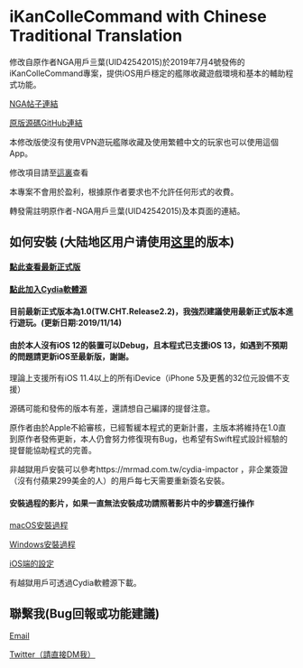 # iKanColleCommand with Chinese Traditional Translation
修改自原作者NGA用戶亖葉(UID42542015)於2019年7月4號發佈的iKanColleCommand專案，提供iOS用戶穩定的艦隊收藏遊戲環境和基本的輔助程式功能。

[NGA帖子連結](https://ngabbs.com/read.php?tid=17767319)

[原版源碼GitHub連結](https://github.com/lhc-clover/iKanColleCommand)

本修改版使沒有使用VPN遊玩艦隊收藏及使用繁體中文的玩家也可以使用這個App。

修改項目請至[這裏](https://forum.gamer.com.tw/C.php?bsn=24698&snA=20053&tnum=5&bPage=2)查看

本專案不會用於盈利，根據原作者要求也不允許任何形式的收費。

轉發需註明原作者-NGA用戶亖葉(UID42542015)及本頁面的連結。

## 如何安裝 (大陆地区用户请使用[这里](https://github.com/ming900518/iKanColleCommand)的版本)

#### [點此查看最新正式版](https://github.com/ming900518/KC2CHT/releases/tag/Release2.2)
#### [點此加入Cydia軟體源](https://kc2tweaked.github.io/repo/)


#### 目前最新正式版本為1.0(TW.CHT.Release2.2)，我強烈建議使用最新正式版本進行遊玩。(更新日期:2019/11/14)
#### 由於本人沒有iOS 12的裝置可以Debug，且本程式已支援iOS 13，如遇到不預期的問題請更新iOS至最新版，謝謝。

理論上支援所有iOS 11.4以上的所有iDevice（iPhone 5及更舊的32位元設備不支援）

源碼可能和發佈的版本有差，還請想自己編譯的提督注意。

原作者由於Apple不給審核，已經暫緩本程式的更新計畫，主版本將維持在1.0直到原作者發佈更新，本人仍會努力修復現有Bug，也希望有Swift程式設計經驗的提督能協助程式的完善。

非越獄用戶安裝可以參考https://mrmad.com.tw/cydia-impactor
，非企業簽證（沒有付蘋果299美金的人）的用戶每七天需要重新簽名安裝。
#### 安裝過程的影片，如果一直無法安裝成功請照著影片中的步驟進行操作

[macOS安裝過程](https://drive.google.com/file/d/1VLvUJZS1PwaenYvbD_G5gqoNbWrEFEvf/view?usp=sharing)

[Windows安裝過程](https://drive.google.com/file/d/1GPyeAOcYsAzV32cND76GgW2_J9YvXiv7/view?usp=sharing)

[iOS端的設定](https://drive.google.com/file/d/1dPbtrt4gwdot0WhdZ5hTiTenc_4j1wem/view?usp=sharing)

有越獄用戶可透過Cydia軟體源下載。

## 聯繫我(Bug回報或功能建議)
[Email](mailto:ming900518@gmail.com)

[Twitter（請直接DM我）](https://twitter.com/mingchang137)
